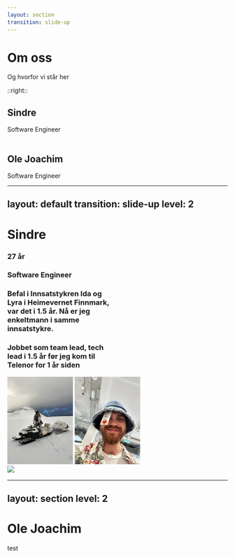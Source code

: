 ```yaml
---
layout: section
transition: slide-up
---
```


# Om oss

Og hvorfor vi står her

::right::

<div>
<h2>Sindre</h2>
Software Engineer
</div>

<br/>

<div>
<h2>Ole Joachim</h2>
Software Engineer
</div>

---
layout: default
transition: slide-up
level: 2
---
# Sindre

<div class="flex">

<div style="width: 50%">
    <h3>
    27 år
    </h3>
    <h3>
    Software Engineer
    </h3>
    <h3>
    Befal i Innsatstykren Ida og Lyra i Heimevernet Finnmark, var det i 1.5 år. Nå er jeg enkeltmann i samme innsatstykre.
    </h3>
    <h3>
    Jobbet som team lead, tech lead i 1.5 år før jeg kom til Telenor for 1 år siden
    </h3>
</div>


<div class="flex flex-col gap-2">
    <div class="flex gap-10">
        <img border="rounded" src="../public/IMG_4987.JPEG" style="height: 200px">
        <img border="rounded" src="../public/IMG_6172.JPEG" style="height: 200px">
    </div>
    <div>
        <img border="rounded" src="../public/IMG_6316.JPEG" style="height: 200px">
    </div>
</div>
</div>

---
layout: section
level: 2
---
# Ole Joachim

test
